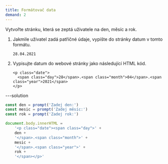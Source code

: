 ```yaml
---
title: Formátovač data
demand: 2
---
```


Vytvořte stránku, která se zeptá uživatele na den, měsíc a rok.

1. Jakmile uživatel zadá patřičné údaje, vypište do stránky datum v tomto formátu.
   ```
   28.04.2021
   ```
1. Vypisujte datum do webové stránky jako následující HTML kód.
   ```
   <p class="date">
     <span class="day">28</span>.<span class="month">04</span>.<span class="year">2021</span>
   </p>
   ```

---solution

```js
const den = prompt('Zadej den:')
const mesic = prompt('Zadej měsíc:')
const rok = prompt('Zadej rok:')

document.body.innerHTML =
	'<p class="date"><span class="day">' +
	den +
	'</span>.<span class="month">' +
	mesic +
	'</span>.<span class="year">' +
	rok +
	'</span></p>'
```
